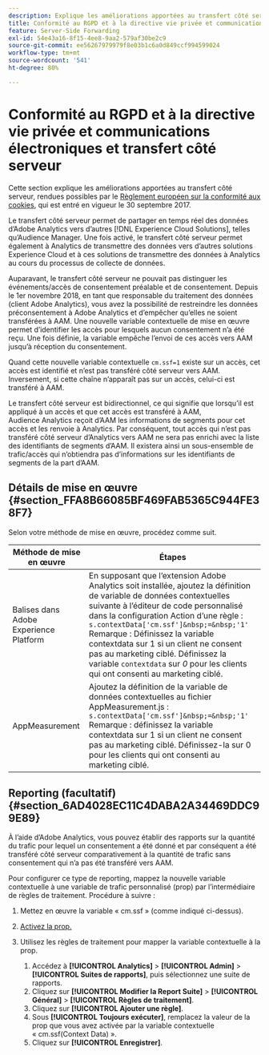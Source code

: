 ```yaml
---
description: Explique les améliorations apportées au transfert côté serveur, rendues essentielles par la réglementation européenne sur les cookies.
title: Conformité au RGPD et à la directive vie privée et communications électroniques et transfert côté serveur
feature: Server-Side Forwarding
exl-id: 54e43a16-8f15-4ee8-9aa2-579af30be2c9
source-git-commit: ee56267979979f8e03b1c6a0d849ccf994599024
workflow-type: tm+mt
source-wordcount: '541'
ht-degree: 80%

---
```


# Conformité au RGPD et à la directive vie privée et communications électroniques et transfert côté serveur

Cette section explique les améliorations apportées au transfert côté serveur, rendues possibles par le [Règlement européen sur la conformité aux cookies](https://wikis.ec.europa.eu/display/WEBGUIDE/04.+Cookies+et+technologies+similaires), qui est entré en vigueur le 30 septembre 2017.

Le transfert côté serveur permet de partager en temps réel des données d’Adobe Analytics vers d’autres [!DNL Experience Cloud Solutions], telles qu’Audience Manager. Une fois activé, le transfert côté serveur permet également à Analytics de transmettre des données vers d’autres solutions Experience Cloud et à ces solutions de transmettre des données à Analytics au cours du processus de collecte de données.

Auparavant, le transfert côté serveur ne pouvait pas distinguer les événements/accès de consentement préalable et de consentement. Depuis le 1er novembre 2018, en tant que responsable du traitement des données (client Adobe Analytics), vous avez la possibilité de restreindre les données préconsentement à Adobe Analytics et d’empêcher qu’elles ne soient transférées à AAM. Une nouvelle variable contextuelle de mise en œuvre permet d’identifier les accès pour lesquels aucun consentement n’a été reçu. Une fois définie, la variable empêche l’envoi de ces accès vers AAM jusqu’à réception du consentement.

Quand cette nouvelle variable contextuelle `cm.ssf=1` existe sur un accès, cet accès est identifié et n’est pas transféré côté serveur vers AAM. Inversement, si cette chaîne n’apparaît pas sur un accès, celui-ci est transféré à AAM.

Le transfert côté serveur est bidirectionnel, ce qui signifie que lorsqu’il est appliqué à un accès et que cet accès est transféré à AAM, Audience Analytics reçoit d’AAM les informations de segments pour cet accès et les renvoie à Analytics. Par conséquent, tout accès qui n’est pas transféré côté serveur d’Analytics vers AAM ne sera pas enrichi avec la liste des identifiants de segments d’AAM. Il existera ainsi un sous-ensemble de trafic/accès qui n’obtiendra pas d’informations sur les identifiants de segments de la part d’AAM.

## Détails de mise en œuvre {#section_FFA8B66085BF469FAB5365C944FE38F7}

Selon votre méthode de mise en œuvre, procédez comme suit.

| Méthode de mise en œuvre | Étapes |
|--- |--- |
| Balises dans Adobe Experience Platform | En supposant que l’extension Adobe Analytics soit installée, ajoutez la définition de variable de données contextuelles suivante à l’éditeur de code personnalisé dans la configuration Action d’une règle : <br/>`s.contextData['cm.ssf']&nbsp;=&nbsp;'1' ` <br/>Remarque : Définissez la variable contextdata sur 1 si un client ne consent pas au marketing ciblé. Définissez la variable `contextdata` sur *0* pour les clients qui ont consenti au marketing ciblé. |
| AppMeasurement | Ajoutez la définition de la variable de données contextuelles au fichier AppMeasurement.js :  <br/>`s.contextData['cm.ssf']&nbsp;=&nbsp;'1' ` <br/>Remarque : définissez la variable contextdata sur 1 si un client ne consent pas au marketing ciblé. Définissez-la sur 0 pour les clients qui ont consenti au marketing ciblé. |

## Reporting (facultatif) {#section_6AD4028EC11C4DABA2A34469DDC99E89}

À l’aide d’Adobe Analytics, vous pouvez établir des rapports sur la quantité du trafic pour lequel un consentement a été donné et par conséquent a été transféré côté serveur comparativement à la quantité de trafic sans consentement qui n’a pas été transféré vers AAM.

Pour configurer ce type de reporting, mappez la nouvelle variable contextuelle à une variable de trafic personnalisé (prop) par l’intermédiaire de règles de traitement. Procédure à suivre :

1. Mettez en œuvre la variable « cm.ssf » (comme indiqué ci-dessus).
1. [Activez la prop.](/help/admin/admin/c-traffic-variables/traffic-var.md)
1. Utilisez les règles de traitement pour mapper la variable contextuelle à la prop.

   1. Accédez à **[!UICONTROL Analytics]** > **[!UICONTROL Admin]** > **[!UICONTROL Suites de rapports]**, puis sélectionnez une suite de rapports.
   1. Cliquez sur **[!UICONTROL Modifier la Report Suite]** > **[!UICONTROL Général]** > **[!UICONTROL Règles de traitement]**.
   1. Cliquez sur **[!UICONTROL Ajouter une règle]**.
   1. Sous **[!UICONTROL Toujours exécuter]**, remplacez la valeur de la prop que vous avez activée par la variable contextuelle « cm.ssf(Context Data) ».
   1. Cliquez sur **[!UICONTROL Enregistrer]**.
